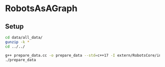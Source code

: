 # RobotsAsAGraph

## Setup

```sh
cd data/all_data/
gunzip -k *
cd ../../

g++ prepare_data.cc -o prepare_data --std=c++17 -I extern/RobotsCore/include/ -O3 -Wall -pedantic -Wextra -Wshadow
./prepare_data
```
